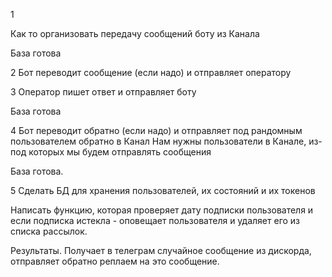 1

Как то организовать передачу сообщений боту из Канала

База готова


2
Бот переводит сообщение (если надо) и отправляет оператору


3
Оператор пишет ответ и отправляет боту

База готова

4
Бот переводит обратно (если надо) и отправляет под рандомным пользователем обратно в Канал
Нам нужны пользователи в Канале, из-под которых мы будем отправлять сообщения

База готова.


5 Сделать БД для хранения пользователей, их состояний и их токенов

Написать функцию, которая проверяет дату подписки пользователя и если подписка истекла - оповещает
пользователя и удаляет его из списка рассылок.



Результаты.
Получает в телеграм случайное сообщение из дискорда, отправляет обратно реплаем на это сообщение.
